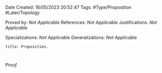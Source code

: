 <div class="topSpace"></div>

Date Created: 18/05/2023 20:52:47
Tags: #Type/Proposition #Later/Topology

Proved by: _Not Applicable_
References: _Not Applicable_
Justifications: _Not Applicable_

Specializations: _Not Applicable_
Generalizations: _Not Applicable_

``` ad-Proposition
title: Proposition.



```

<i>Proof.</i> 
